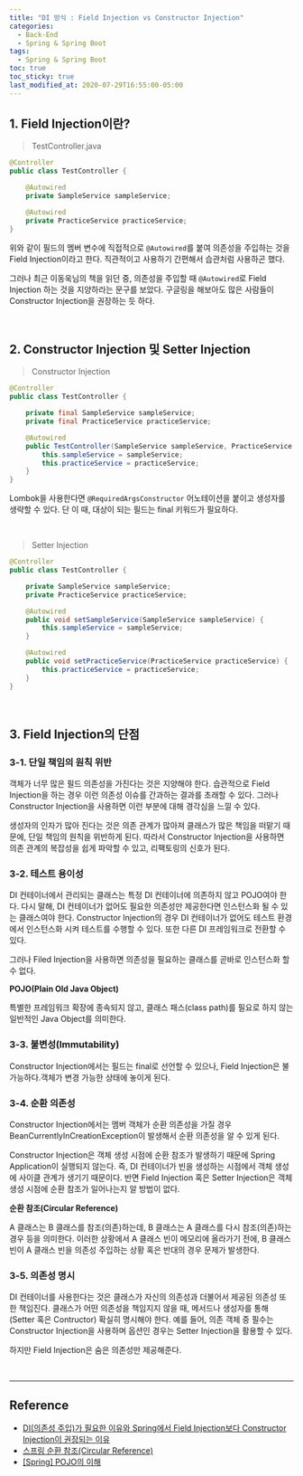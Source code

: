 ```yaml
---
title: "DI 방식 : Field Injection vs Constructor Injection"
categories:
  - Back-End
  - Spring & Spring Boot
tags:
  - Spring & Spring Boot
toc: true
toc_sticky: true
last_modified_at: 2020-07-29T16:55:00-05:00
---
```


## 1. Field Injection이란?

> TestController.java

```java
@Controller
public class TestController {

    @Autowired
    private SampleService sampleService;

    @Autowired
    private PracticeService practiceService;
}
```

위와 같이 필드의 멤버 변수에 직접적으로 ``@Autowired``를 붙여 의존성을 주입하는 것을 Field Injection이라고 한다. 직관적이고 사용하기 간편해서 습관처럼 사용하곤 했다.

그러나 최근 이동욱님의 책을 읽던 중, 의존성을 주입할 때 ``@Autowired``로 Field Injection 하는 것을 지양하라는 문구를 보았다. 구글링을 해보아도 많은 사람들이 Constructor Injection을 권장하는 듯 하다.

<br>

## 2. Constructor Injection 및 Setter Injection

> Constructor Injection

```java
@Controller
public class TestController {

    private final SampleService sampleService;
    private final PracticeService practiceService;

    @Autowired
    public TestController(SampleService sampleService, PracticeService practiceService) {
        this.sampleService = sampleService;
        this.practiceService = practiceService;
    }
}
```

Lombok을 사용한다면 ``@RequiredArgsConstructor`` 어노테이션을 붙이고 생성자를 생략할 수 있다. 단 이 때, 대상이 되는 필드는 final 키워드가 필요하다.

<br>

> Setter Injection

```java
@Controller
public class TestController {

    private SampleService sampleService;
    private PracticeService practiceService;

    @Autowired
    public void setSampleService(SampleService sampleService) {
        this.sampleService = sampleService;
    }

    @Autowired
    public void setPracticeService(PracticeService practiceService) {
        this.practiceService = practiceService;
    }
}
```

<br>

## 3. Field Injection의 단점

### 3-1. 단일 책임의 원칙 위반

객체가 너무 많은 필드 의존성을 가진다는 것은 지양해야 한다. 습관적으로 Field Injection을 하는 경우 이런 의존성 이슈를 간과하는 결과를 초래할 수 있다. 그러나 Constructor Injection을 사용하면 이런 부분에 대해 경각심을 느낄 수 있다.

생성자의 인자가 많아 진다는 것은 의존 관계가 많아져 클래스가 많은 책임을 떠맡기 때문에, 단일 책임의 원칙을 위반하게 된다. 따라서 Constructor Injection을 사용하면 의존 관계의 복잡성을 쉽게 파악할 수 있고, 리팩토링의 신호가 된다.

### 3-2. 테스트 용이성

DI 컨테이너에서 관리되는 클래스는 특정 DI 컨테이너에 의존하지 않고 POJO여야 한다. 다시 말해, DI 컨테이너가 없어도 필요한 의존성만 제공한다면 인스턴스화 될 수 있는 클래스여야 한다. Constructor Injection의 경우 DI 컨테이너가 없어도 테스트 환경에서 인스턴스화 시켜 테스트를 수행할 수 있다. 또한 다른 DI 프레임워크로 전환할 수 있다.

그러나 Filed Injection을 사용하면 의존성을 필요하는 클래스를 곧바로 인스턴스화 할 수 없다.

**POJO(Plain Old Java Object)**

특별한 프레임워크 확장에 종속되지 않고, 클래스 패스(class path)를 필요로 하지 않는 일반적인 Java Object를 의미한다.

### 3-3. 불변성(Immutability)

Constructor Injection에서는 필드는 final로 선언할 수 있으나, Field Injection은 불가능하다.객체가 변경 가능한 상태에 놓이게 된다.

### 3-4. 순환 의존성

Constructor Injection에서는 멤버 객체가 순환 의존성을 가질 경우 BeanCurrentlyInCreationException이 발생해서 순환 의존성을 알 수 있게 된다.

Constructor Injection은 객체 생성 시점에 순환 참조가 발생하기 때문에 Spring Application이 실행되지 않는다. 즉, DI 컨테이너가 빈을 생성하는 시점에서 객체 생성에 사이클 관계가 생기기 때문이다. 반면 Field Injection 혹은 Setter Injection은 객체 생성 시점에 순환 참조가 일어나는지 알 방법이 없다.

**순환 참조(Circular Reference)**

A 클래스는 B 클래스를 참조(의존)하는데, B 클래스는 A 클래스를 다시 참조(의존)하는 경우 등을 의미한다. 이러한 상황에서 A 클래스 빈이 메모리에 올라가기 전에, B 클래스 빈이 A 클래스 빈을 의존성 주입하는 상황 혹은 반대의 경우 문제가 발생한다.

### 3-5. 의존성 명시

DI 컨테이너를 사용한다는 것은 클래스가 자신의 의존성과 더불어서 제공된 의존성 또한 책임진다. 클래스가 어떤 의존성을 책임지지 않을 때, 메서드나 생성자를 통해(Setter 혹은 Contructor) 확실히 명시해야 한다. 예를 들어, 의존 객체 중 필수는 Constructor Injection을 사용하며 옵션인 경우는 Setter Injection을 활용할 수 있다.

하지만 Field Injection은 숨은 의존성만 제공해준다.

<br>

---

## Reference

* [DI(의존성 주입)가 필요한 이유와 Spring에서 Field Injection보다 Constructor Injection이 권장되는 이유](https://www.mimul.com/blog/di-constructor-injection/)
* [스프링 순환 참조(Circular Reference)](https://medium.com/webeveloper/%EC%8A%A4%ED%94%84%EB%A7%81-%EC%88%9C%ED%99%98-%EC%B0%B8%EC%A1%B0-circular-reference-d01c6beee7e6)
* [[Spring] POJO의 이해](http://asuraiv.blogspot.com/2017/07/spring-pojo.html)
